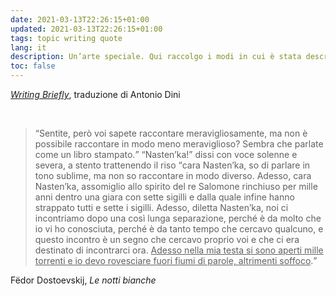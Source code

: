 ```yaml
---
date: 2021-03-13T22:26:15+01:00
updated: 2021-03-13T22:26:15+01:00
tags: topic writing quote
lang: it
description: Un’arte speciale. Qui raccolgo i modi in cui è stata descritta e i suggerimenti per affinarla
toc: false
---
```

[<cite>Writing Briefly</cite>](https://antoniodini.com/writing-briefly/ "Writing Briefly"), traduzione di Antonio Dini

<br>

> <q>Sentite, però voi sapete raccontare meravigliosamente, ma non è possibile raccontare in modo meno meraviglioso? Sembra che parlate come un libro stampato.</q>
> <q>Nasten’ka!</q> dissi con voce solenne e severa, a stento trattenendo il riso <q>cara Nasten’ka, so di parlare in tono sublime, ma non so raccontare in modo diverso. Adesso, cara Nasten’ka, assomiglio allo spirito del re Salomone rinchiuso per mille anni dentro una giara con sette sigilli e dalla quale infine hanno strappato tutti e sette i sigilli. Adesso, diletta Nasten’ka, noi ci incontriamo dopo una così lunga separazione, perché è da molto che io vi ho conosciuta, perché è da tanto tempo che cercavo qualcuno, e questo incontro è un segno che cercavo proprio voi e che ci era destinato di incontrarci ora. <u>Adesso nella mia testa si sono aperti mille torrenti e io devo rovesciare fuori fiumi di parole, altrimenti soffoco</u>.</q>

<p class="cite">Fëdor Dostoevskij, <cite>Le notti bianche</cite></p>